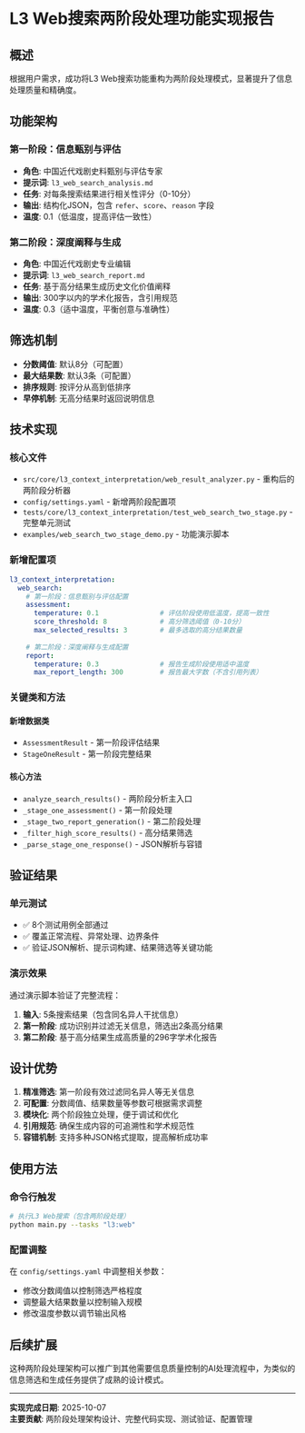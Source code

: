 # L3 Web搜索两阶段处理功能实现报告

## 概述

根据用户需求，成功将L3 Web搜索功能重构为两阶段处理模式，显著提升了信息处理质量和精确度。

## 功能架构

### 第一阶段：信息甄别与评估
- **角色**: 中国近代戏剧史料甄别与评估专家
- **提示词**: `l3_web_search_analysis.md`
- **任务**: 对每条搜索结果进行相关性评分（0-10分）
- **输出**: 结构化JSON，包含 `refer`、`score`、`reason` 字段
- **温度**: 0.1（低温度，提高评估一致性）

### 第二阶段：深度阐释与生成  
- **角色**: 中国近代戏剧史专业编辑
- **提示词**: `l3_web_search_report.md`
- **任务**: 基于高分结果生成历史文化价值阐释
- **输出**: 300字以内的学术化报告，含引用规范
- **温度**: 0.3（适中温度，平衡创意与准确性）

## 筛选机制

- **分数阈值**: 默认8分（可配置）
- **最大结果数**: 默认3条（可配置）
- **排序规则**: 按评分从高到低排序
- **早停机制**: 无高分结果时返回说明信息

## 技术实现

### 核心文件
- `src/core/l3_context_interpretation/web_result_analyzer.py` - 重构后的两阶段分析器
- `config/settings.yaml` - 新增两阶段配置项
- `tests/core/l3_context_interpretation/test_web_search_two_stage.py` - 完整单元测试
- `examples/web_search_two_stage_demo.py` - 功能演示脚本

### 新增配置项
```yaml
l3_context_interpretation:
  web_search:
    # 第一阶段：信息甄别与评估配置
    assessment:
      temperature: 0.1               # 评估阶段使用低温度，提高一致性
      score_threshold: 8             # 高分筛选阈值（0-10分）
      max_selected_results: 3        # 最多选取的高分结果数量
      
    # 第二阶段：深度阐释与生成配置
    report:
      temperature: 0.3               # 报告生成阶段使用适中温度
      max_report_length: 300         # 报告最大字数（不含引用列表）
```

### 关键类和方法

#### 新增数据类
- `AssessmentResult` - 第一阶段评估结果
- `StageOneResult` - 第一阶段完整结果

#### 核心方法
- `analyze_search_results()` - 两阶段分析主入口
- `_stage_one_assessment()` - 第一阶段处理
- `_stage_two_report_generation()` - 第二阶段处理
- `_filter_high_score_results()` - 高分结果筛选
- `_parse_stage_one_response()` - JSON解析与容错

## 验证结果

### 单元测试
- ✅ 8个测试用例全部通过
- ✅ 覆盖正常流程、异常处理、边界条件
- ✅ 验证JSON解析、提示词构建、结果筛选等关键功能

### 演示效果
通过演示脚本验证了完整流程：
1. **输入**: 5条搜索结果（包含同名异人干扰信息）
2. **第一阶段**: 成功识别并过滤无关信息，筛选出2条高分结果
3. **第二阶段**: 基于高分结果生成高质量的296字学术化报告

## 设计优势

1. **精准筛选**: 第一阶段有效过滤同名异人等无关信息
2. **可配置**: 分数阈值、结果数量等参数可根据需求调整  
3. **模块化**: 两个阶段独立处理，便于调试和优化
4. **引用规范**: 确保生成内容的可追溯性和学术规范性
5. **容错机制**: 支持多种JSON格式提取，提高解析成功率

## 使用方法

### 命令行触发
```bash
# 执行L3 Web搜索（包含两阶段处理）
python main.py --tasks "l3:web"
```

### 配置调整
在 `config/settings.yaml` 中调整相关参数：
- 修改分数阈值以控制筛选严格程度
- 调整最大结果数量以控制输入规模
- 修改温度参数以调节输出风格

## 后续扩展

这种两阶段处理架构可以推广到其他需要信息质量控制的AI处理流程中，为类似的信息筛选和生成任务提供了成熟的设计模式。

---

**实现完成日期**: 2025-10-07  
**主要贡献**: 两阶段处理架构设计、完整代码实现、测试验证、配置管理